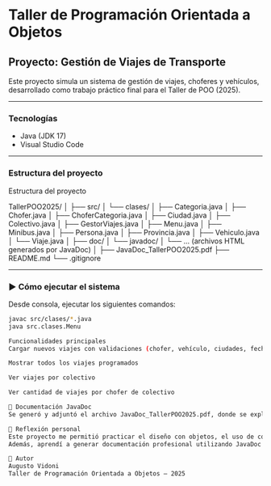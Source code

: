 # Taller de Programación Orientada a Objetos

## Proyecto: Gestión de Viajes de Transporte

Este proyecto simula un sistema de gestión de viajes, choferes y vehículos, desarrollado como trabajo práctico final para el Taller de POO (2025).

---

### Tecnologías 

- Java (JDK 17)
- Visual Studio Code

---

### Estructura del proyecto

Estructura del proyecto

TallerPOO2025/
│
├── src/
│   └── clases/
│       ├── Categoria.java
│       ├── Chofer.java
│       ├── ChoferCategoria.java
│       ├── Ciudad.java
│       ├── Colectivo.java
│       ├── GestorViajes.java
│       ├── Menu.java
│       ├── Minibus.java
│       ├── Persona.java
│       ├── Provincia.java
│       ├── Vehiculo.java
│       └── Viaje.java
│
├── doc/
│   └── javadoc/
│       └── ... (archivos HTML generados por JavaDoc)
│
├── JavaDoc_TallerPOO2025.pdf
├── README.md
└── .gitignore


---

### ▶ Cómo ejecutar el sistema

Desde consola, ejecutar los siguientes comandos:

```bash
javac src/clases/*.java
java src.clases.Menu

Funcionalidades principales
Cargar nuevos viajes con validaciones (chofer, vehículo, ciudades, fechas)

Mostrar todos los viajes programados

Ver viajes por colectivo

Ver cantidad de viajes por chofer de colectivo

📄 Documentación JavaDoc
Se generó y adjuntó el archivo JavaDoc_TallerPOO2025.pdf, donde se explica el propósito de cada clase y los métodos más relevantes del sistema.

🧠 Reflexión personal
Este proyecto me permitió practicar el diseño con objetos, el uso de colecciones, validaciones, manejo de fechas y horas.
Además, aprendí a generar documentación profesional utilizando JavaDoc.

👤 Autor
Augusto Vidoni
Taller de Programación Orientada a Objetos – 2025
